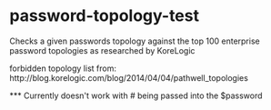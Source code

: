 # password-topology-test
Checks a given passwords topology against the top 100 enterprise password topologies as researched by KoreLogic

<p>forbidden topology list from: http://blog.korelogic.com/blog/2014/04/04/pathwell_topologies</p>

<p>*** Currently doesn't work with # being passed into the $password</p>
